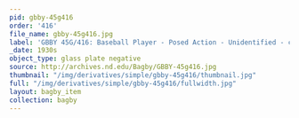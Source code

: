 ```yaml
---
pid: gbby-45g416
order: '416'
file_name: gbby-45g416.jpg
label: 'GBBY 45G/416: Baseball Player - Posed Action - Unidentified - c1930s'
_date: 1930s
object_type: glass plate negative
source: http://archives.nd.edu/Bagby/GBBY-45g416.jpg
thumbnail: "/img/derivatives/simple/gbby-45g416/thumbnail.jpg"
full: "/img/derivatives/simple/gbby-45g416/fullwidth.jpg"
layout: bagby_item
collection: bagby
---
```

